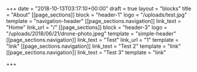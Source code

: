 +++
date = "2018-10-13T03:17:10+00:00"
draft = true
layout = "blocks"
title = "About"
[[page_sections]]
block = "header-1"
logo = "/uploads/test.jpg"
template = "navigation-header"
[[page_sections.navigation]]
link_text = "Home"
link_url = "/"
[[page_sections]]
block = "header-3"
logo = "/uploads/2018/06/21/drone-photo.jpeg"
template = "simple-header"
[[page_sections.navigation]]
link_text = "Test"
link_url = "1"
template = "link"
[[page_sections.navigation]]
link_text = "Test 2"
template = "link"
[[page_sections.navigation]]
link_text = "Test 3"
template = "link"

+++
